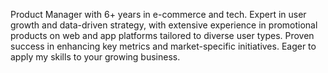 Product Manager with 6+ years in e-commerce and tech. Expert in user growth and data-driven strategy, with extensive experience in promotional products on web and app platforms tailored to diverse user types. Proven success in enhancing key metrics and market-specific initiatives. Eager to apply my skills to your growing business.
